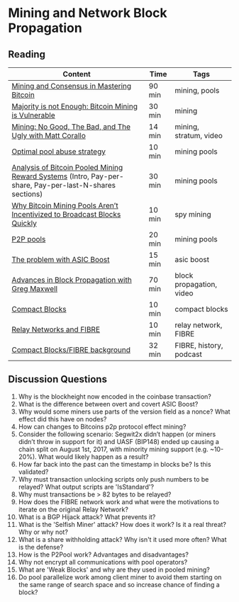 # Mining and Network Block Propagation

## Reading

| Content                                                            | Time  | Tags                    |
|--------------------------------------------------------------------|-------|-------------------------|
[Mining and Consensus in Mastering Bitcoin](https://github.com/bitcoinbook/bitcoinbook/blob/f8b883dcd4e3d1b9adf40fed59b7e898fbd9241f/ch10.asciidoc) | 90 min | mining, pools |
[Majority is not Enough: Bitcoin Mining is Vulnerable](https://www.cs.cornell.edu/~ie53/publications/btcProcFC.pdf) | 30 min | mining |
[Mining: No Good, The Bad, and The Ugly with Matt Corallo](https://www.youtube.com/watch?v=k_z-FBAil6k) | 14 min | mining, stratum, video |
[Optimal pool abuse strategy](http://bitcoin.atspace.com/poolcheating.pdf) | 10 min | mining pools |
[Analysis of Bitcoin Pooled Mining Reward Systems](https://sites.cs.ucsb.edu/~rich/class/cs293b-cloud/papers/bitcoin-pool.pdf) (Intro, Pay-per-share, Pay-per-last-N-shares sections) | 30 min | mining pools |
[Why Bitcoin Mining Pools Aren’t Incentivized to Broadcast Blocks Quickly](https://bitcoinmagazine.com/articles/why-bitcoin-mining-pools-aren-t-incentivized-to-broadcast-blocks-quickly-1475249510/) | 10 min | spy mining |
[P2P pools](https://en.bitcoin.it/wiki/P2Pool) | 20 min | mining pools |
[The problem with ASIC Boost](http://www.mit.edu/~jlrubin//public/pdfs/Asicboost.pdf) | 15 min | asic boost |
[Advances in Block Propagation with Greg Maxwell](https://www.youtube.com/watch?v=EHIuuKCm53o) | 70 min | block propagation, video |
[Compact Blocks](https://bitcoincore.org/en/2016/06/07/compact-blocks-faq/) | 10 min | compact blocks |
[Relay Networks and FIBRE](https://bluematt.bitcoin.ninja/2016/07/07/relay-networks/) | 10 min | relay network, FIBRE |
[Compact Blocks/FIBRE background](https://podcast.chaincode.com/2020/03/12/matt-corallo-6.html) | 32 min | FIBRE, history, podcast |

## Discussion Questions

1. Why is the blockheight now encoded in the coinbase transaction?
1. What is the difference between overt and covert ASIC Boost?
1. Why would some miners use parts of the version field as a nonce? What effect did this have on nodes?
1. How can changes to Bitcoins p2p protocol effect mining?
1. Consider the following scenario: Segwit2x didn’t happen (or miners didn’t throw in support for it) and UASF (BIP148) ended up causing a chain split on August 1st, 2017, with minority mining support (e.g. ~10-20%). What would likely happen as a result?
1. How far back into the past can the timestamp in blocks be? Is this validated?
1. Why must transaction unlocking scripts only push numbers to be relayed? What output scripts are 'IsStandard'?
1. Why must transactions be > 82 bytes to be relayed?
1. How does the FIBRE network work and what were the motivations to iterate on the original Relay Network?
1. What is a BGP Hijack attack? What prevents it?
1. What is the 'Selfish Miner' attack? How does it work? Is it a real threat? Why or why not?
1. What is a share withholding attack? Why isn't it used more often? What is the defense?
1. How is the P2Pool work? Advantages and disadvantages?
1. Why not encrypt all communications with pool operators?
1. What are 'Weak Blocks' and why are they used in pooled mining?
1. Do pool parallelize work among client miner to avoid them starting on the same range of search space and so increase chance of finding a block?
